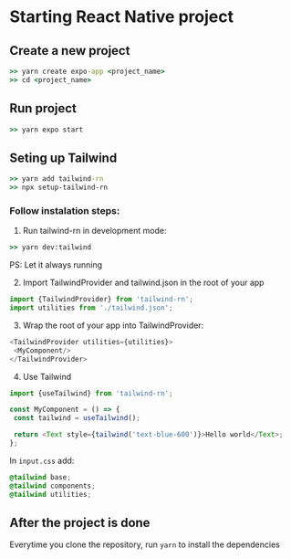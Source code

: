 # Starting React Native project

## Create a new project
```cmd
>> yarn create expo-app <project_name>
>> cd <project_name>
```

## Run project
```cmd
>> yarn expo start
```

## Seting up Tailwind

```cmd
>> yarn add tailwind-rn
>> npx setup-tailwind-rn
```

### Follow instalation steps:
1. Run tailwind-rn in development mode:
```cmd
>> yarn dev:tailwind
```
PS: Let it always running

2. Import TailwindProvider and tailwind.json in the root of your app
```javascript
import {TailwindProvider} from 'tailwind-rn';
import utilities from './tailwind.json';
```

3. Wrap the root of your app into TailwindProvider:
```javascript
<TailwindProvider utilities={utilities}>
 <MyComponent/>
</TailwindProvider>
```

4. Use Tailwind
```javascript
import {useTailwind} from 'tailwind-rn';

const MyComponent = () => {
 const tailwind = useTailwind();

 return <Text style={tailwind('text-blue-600')}>Hello world</Text>;
};
```

In `input.css` add:
```css
@tailwind base;
@tailwind components;
@tailwind utilities;
```


## After the project is done
Everytime you clone the repository, run `yarn` to install the dependencies
